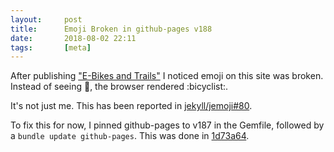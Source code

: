 ```yaml
---
layout:     post
title:      Emoji Broken in github-pages v188
date:       2018-08-02 22:11
tags:       [meta]
---
```


After publishing ["E-Bikes and Trails"](/2018/08/e-bikes-and-trails/)
I noticed emoji on this site was broken. Instead of seeing
:bicyclist:, the browser rendered \:&#8203;bicyclist:.

It's not just me. This has been reported in
[jekyll/jemoji#80](https://github.com/jekyll/jemoji/issues/80).

To fix this for now, I pinned github-pages to v187 in the Gemfile,
followed by a `bundle update github-pages`. This was done in
[1d73a64](https://github.com/davidalber/davidalber.github.io/commit/1d73a64263a90331a2fb48517c6ce7a5ded95c1e).
